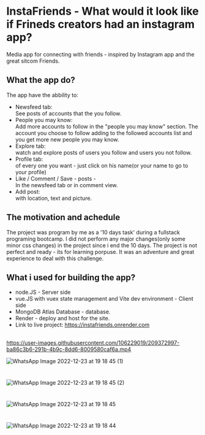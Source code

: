 # InstaFriends - What would it look like if Frineds creators had an instagram app?
Media app for connecting with friends - inspired by Instagram app and the great sitcom Friends. 


## What the app do?
The app have the abbility to:
- Newsfeed tab:<br> 
See posts of accounts that the you follow.
- People you may know:<br> 
Add more accounts to follow in the "people you may know" section. 
The account you choose to follow adding to the followed accounts list
and you get more new people you may know. 
- Explore tab:<br> 
watch and explore posts of users you follow and users you not follow. 
- Profile tab:<br> 
of every one you want - just click on his name(or your name to go to your profile)
- Like / Comment / Save - posts - <br> 
In the newsfeed tab or in comment view. 
- Add post:<br> 
with location, text and picture. 


## The motivation and achedule
The project was program by me as a '10 days task' during a fullstack programing bootcamp. 
I did not perform any major changes(only some minor css changes) in the project since i end the 10 days. 
The project is not perfect and ready - its for learning porpuse. 
It was an adventure and great experience to deal with this challenge. 


## What i used for building the app?
- node.JS - Server side <br>
- vue.JS with vuex state management and Vite dev environment - Client side <br>
- MongoDB Atlas Database - database.
- Render - deploy and host for the site. 
- Link to live project:   https://instafriends.onrender.com

 
 ## 
https://user-images.githubusercontent.com/106229019/209372997-ba86c3b6-291b-4b9c-8dd6-8009580caf6a.mp4


![WhatsApp Image 2022-12-23 at 19 18 45 (1)](https://user-images.githubusercontent.com/106229019/209375715-0c8613bc-ea32-4d81-a81c-69115ffc887a.jpeg)
#

![WhatsApp Image 2022-12-23 at 19 18 45 (2)](https://user-images.githubusercontent.com/106229019/209375747-c743582b-3639-4d4b-91fb-f40b75e6fc33.jpeg)
#

![WhatsApp Image 2022-12-23 at 19 18 45](https://user-images.githubusercontent.com/106229019/209375771-3a42098c-8e23-428c-97ae-8973ef3a08d7.jpeg)
#

![WhatsApp Image 2022-12-23 at 19 18 44](https://user-images.githubusercontent.com/106229019/209375664-54faad38-c92f-42bd-91b9-d0e056ad613c.jpeg)






